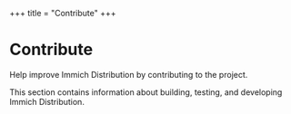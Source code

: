 +++
title = "Contribute"
+++

# Contribute

Help improve Immich Distribution by contributing to the project.

This section contains information about building, testing, and developing Immich Distribution.
